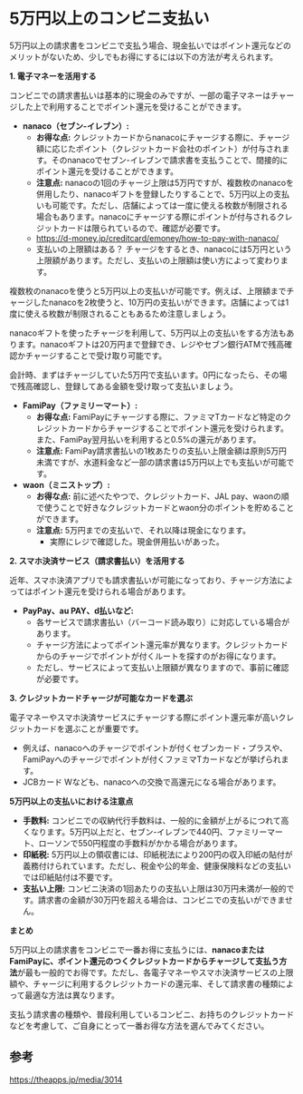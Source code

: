 # 5万円以上のコンビニ支払い

5万円以上の請求書をコンビニで支払う場合、現金払いではポイント還元などのメリットがないため、少しでもお得にするには以下の方法が考えられます。

**1. 電子マネーを活用する**

コンビニでの請求書払いは基本的に現金のみですが、一部の電子マネーはチャージした上で利用することでポイント還元を受けることができます。

* **nanaco（セブン-イレブン）:**
    * **お得な点:** クレジットカードからnanacoにチャージする際に、チャージ額に応じたポイント（クレジットカード会社のポイント）が付与されます。そのnanacoでセブン-イレブンで請求書を支払うことで、間接的にポイント還元を受けることができます。
    * **注意点:** nanacoの1回のチャージ上限は5万円ですが、複数枚のnanacoを併用したり、nanacoギフトを登録したりすることで、5万円以上の支払いも可能です。ただし、店舗によっては一度に使える枚数が制限される場合もあります。nanacoにチャージする際にポイントが付与されるクレジットカードは限られているので、確認が必要です。
    * https://d-money.jp/creditcard/emoney/how-to-pay-with-nanaco/
    * 支払いの上限額はある？
チャージをするとき、nanacoには5万円という上限額があります。ただし、支払いの上限額は使い方によって変わります。

複数枚のnanacoを使うと5万円以上の支払いが可能です。例えば、上限額までチャージしたnanacoを2枚使うと、10万円の支払いができます。店舗によっては1度に使える枚数が制限されることもあるため注意しましょう。

nanacoギフトを使ったチャージを利用して、5万円以上の支払いをする方法もあります。nanacoギフトは20万円まで登録でき、レジやセブン銀行ATMで残高確認かチャージすることで受け取り可能です。

会計時、まずはチャージしていた5万円で支払います。0円になったら、その場で残高確認し、登録してある金額を受け取って支払いましょう。

* **FamiPay（ファミリーマート）:**
    * **お得な点:** FamiPayにチャージする際に、ファミマTカードなど特定のクレジットカードからチャージすることでポイント還元を受けられます。また、FamiPay翌月払いを利用すると0.5%の還元があります。
    * **注意点:** FamiPay請求書払いの1枚あたりの支払い上限金額は原則5万円未満ですが、水道料金など一部の請求書は5万円以上でも支払いが可能です。
* **waon（ミニストップ）:**
    * **お得な点:** 前に述べたやつで、クレジットカード、JAL pay、waonの順で使うことで好きなクレジットカードとwaon分のポイントを貯めることができます。
    * **注意点:** 5万円までの支払いで、それ以降は現金になります。
      * 実際にレジで確認した。現金併用払いがあった。

**2. スマホ決済サービス（請求書払い）を活用する**

近年、スマホ決済アプリでも請求書払いが可能になっており、チャージ方法によってはポイント還元を受けられる場合があります。

* **PayPay、au PAY、d払いなど:**
    * 各サービスで請求書払い（バーコード読み取り）に対応している場合があります。
    * チャージ方法によってポイント還元率が異なります。クレジットカードからのチャージでポイントが付くルートを探すのがお得になります。
    * ただし、サービスによって支払い上限額が異なりますので、事前に確認が必要です。

**3. クレジットカードチャージが可能なカードを選ぶ**

電子マネーやスマホ決済サービスにチャージする際にポイント還元率が高いクレジットカードを選ぶことが重要です。

* 例えば、nanacoへのチャージでポイントが付くセブンカード・プラスや、FamiPayへのチャージでポイントが付くファミマTカードなどが挙げられます。
* JCBカード Wなども、nanacoへの交換で高還元になる場合があります。

**5万円以上の支払いにおける注意点**

* **手数料:** コンビニでの収納代行手数料は、一般的に金額が上がるにつれて高くなります。5万円以上だと、セブン-イレブンで440円、ファミリーマート、ローソンで550円程度の手数料がかかる場合があります。
* **印紙税:** 5万円以上の領収書には、印紙税法により200円の収入印紙の貼付が義務付けられています。ただし、税金や公的年金、健康保険料などの支払いでは印紙貼付は不要です。
* **支払い上限:** コンビニ決済の1回あたりの支払い上限は30万円未満が一般的です。請求書の金額が30万円を超える場合は、コンビニでの支払いができません。

**まとめ**

5万円以上の請求書をコンビニで一番お得に支払うには、**nanacoまたはFamiPayに、ポイント還元のつくクレジットカードからチャージして支払う方法**が最も一般的でお得です。ただし、各電子マネーやスマホ決済サービスの上限額や、チャージに利用するクレジットカードの還元率、そして請求書の種類によって最適な方法は異なります。

支払う請求書の種類や、普段利用しているコンビニ、お持ちのクレジットカードなどを考慮して、ご自身にとって一番お得な方法を選んでみてください。

## 参考
https://theapps.jp/media/3014
